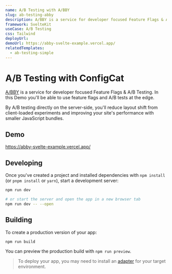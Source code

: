 ```yaml
---
name: A/B Testing with A/BBY
slug: ab-testing-abby
description: A/BBY is a service for developer focused Feature Flags & A/B Testing. In this template you'll be able to use feature flags and A/B tests at the edge.
framework: SvelteKit
useCase: A/B Testing
css: Tailwind
deployUrl: 
demoUrl: https://abby-svelte-example.vercel.app/
relatedTemplates:
  - ab-testing-simple
---
```


# A/B Testing with ConfigCat

[A/BBY](https://tryabby.dev) is a service for developer focused Feature Flags & A/B Testing. In this Demo you'll be able to use feature flags and A/B tests at the edge.

By A/B testing directly on the server-side, you'll reduce layout shift from client-loaded experiments and improving your site's performance with smaller JavaScript bundles.

## Demo
https://abby-svelte-example.vercel.app/

## Developing

Once you've created a project and installed dependencies with `npm install` (or `pnpm install` or `yarn`), start a development server:

```bash
npm run dev

# or start the server and open the app in a new browser tab
npm run dev -- --open
```

## Building

To create a production version of your app:

```bash
npm run build
```

You can preview the production build with `npm run preview`.

> To deploy your app, you may need to install an [adapter](https://kit.svelte.dev/docs/adapters) for your target environment.
